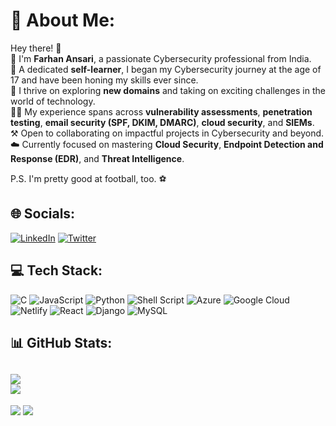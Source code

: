 # 💫 About Me:
Hey there! 👋  
🙂 I'm **Farhan Ansari**, a passionate Cybersecurity professional from India.  
🧠 A dedicated **self-learner**, I began my Cybersecurity journey at the age of 17 and have been honing my skills ever since.  
🤟 I thrive on exploring **new domains** and taking on exciting challenges in the world of technology.  
👨‍💻 My experience spans across **vulnerability assessments**, **penetration testing**, **email security (SPF, DKIM, DMARC)**, **cloud security**, and **SIEMs**.  
⚒️ Open to collaborating on impactful projects in Cybersecurity and beyond.  
☁️ Currently focused on mastering **Cloud Security**, **Endpoint Detection and Response (EDR)**, and **Threat Intelligence**.  

P.S. I'm pretty good at football, too. ⚽  


## 🌐 Socials:
[![LinkedIn](https://img.shields.io/badge/LinkedIn-%230077B5.svg?logo=linkedin&logoColor=white)](https://linkedin.com/in/ansari-farhan) [![Twitter](https://img.shields.io/badge/Twitter-%231DA1F2.svg?logo=Twitter&logoColor=white)](https://twitter.com/fxrhanansari) 

## 💻 Tech Stack:
![C](https://img.shields.io/badge/c-%2300599C.svg?style=for-the-badge&logo=c&logoColor=white) ![JavaScript](https://img.shields.io/badge/javascript-%23323330.svg?style=for-the-badge&logo=javascript&logoColor=%23F7DF1E) ![Python](https://img.shields.io/badge/python-3670A0?style=for-the-badge&logo=python&logoColor=ffdd54) ![Shell Script](https://img.shields.io/badge/shell_script-%23121011.svg?style=for-the-badge&logo=gnu-bash&logoColor=white) ![Azure](https://img.shields.io/badge/azure-%230072C6.svg?style=for-the-badge&logo=azure-devops&logoColor=white) ![Google Cloud](https://img.shields.io/badge/Google%20Cloud-%234285F4.svg?style=for-the-badge&logo=google-cloud&logoColor=white) ![Netlify](https://img.shields.io/badge/netlify-%23000000.svg?style=for-the-badge&logo=netlify&logoColor=#00C7B7) ![React](https://img.shields.io/badge/react-%2320232a.svg?style=for-the-badge&logo=react&logoColor=%2361DAFB) ![Django](https://img.shields.io/badge/django-%23092E20.svg?style=for-the-badge&logo=django&logoColor=white) ![MySQL](https://img.shields.io/badge/mysql-%2300f.svg?style=for-the-badge&logo=mysql&logoColor=white)
## 📊 GitHub Stats:
![](https://github-readme-stats.vercel.app/api?username=fxrhan&theme=tokyonight&hide_border=false&include_all_commits=false&count_private=false)<br/>
![](https://github-readme-stats.vercel.app/api/top-langs/?username=fxrhan&theme=tokyonight&hide_border=false&include_all_commits=false&count_private=false&layout=compact)
---
[![](https://visitcount.itsvg.in/api?id=fxrhan&icon=0&color=0)](https://visitcount.itsvg.in)
![](https://quotes-github-readme.vercel.app/api?type=horizontal&theme=radical)
